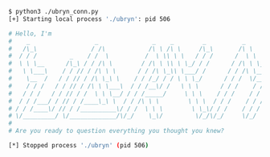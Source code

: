 <!--```python
#!/usr/bin/python
# file: ubryn_conn.py

import pwn

p = pwn.process("./ubryn")
resp = p.recv()
print(resp.decode())
p.close()
```-->
```bash
$ python3 ./ubryn_conn.py
[+] Starting local process './ubryn': pid 506

# Hello, I'm                                                                
#    _                  _               _    _        _          _          
#   /\_\               / /\            /\ \ /\ \     /\_\       /\ \     _  
#  / / /         _    / /  \          /  \ \\ \ \   / / /      /  \ \   /\_\
#  \ \ \__      /\_\ / / /\ \        / /\ \ \\ \ \_/ / /      / /\ \ \_/ / /
#   \ \___\    / / // / /\ \ \      / / /\ \_\\ \___/ /      / / /\ \___/ / 
#    \__  /   / / // / /\ \_\ \    / / /_/ / / \ \ \_/      / / /  \/____/  
#    / / /   / / // / /\ \ \___\  / / /__\/ /   \ \ \      / / /    / / /   
#   / / /   / / // / /  \ \ \__/ / / /_____/     \ \ \    / / /    / / /    
#  / / /___/ / // / /____\_\ \  / / /\ \ \        \ \ \  / / /    / / /     
# / / /____\/ // / /__________\/ / /  \ \ \        \ \_\/ / /    / / /      
# \/_________/ \/_____________/\/_/    \_\/         \/_/\/_/     \/_/      .
#                                                                           
# Are you ready to question everything you thought you knew?                

[*] Stopped process './ubryn' (pid 506)
```
